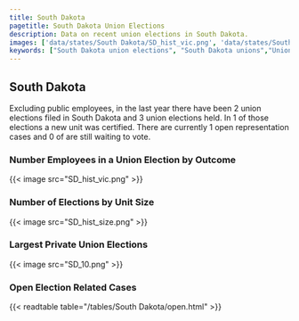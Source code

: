 ```yaml
---
title: South Dakota
pagetitle: South Dakota Union Elections
description: Data on recent union elections in South Dakota.
images: ['data/states/South Dakota/SD_hist_vic.png', 'data/states/South Dakota/SD_hist_size.png', 'data/states/South Dakota/SD_10.png']
keywords: ["South Dakota union elections", "South Dakota unions","Union elections"]
---
```

##  South Dakota

Excluding public employees, in the last year there have been 2 union elections filed in South Dakota and 3 union elections held. In 1 of those elections a new unit was certified. There are currently 1 open representation cases and 0 of are still waiting to vote.

### Number Employees in a Union Election by Outcome
{{< image src="SD_hist_vic.png" >}}

### Number of Elections by Unit Size
{{< image src="SD_hist_size.png" >}}

### Largest Private Union Elections
{{< image src="SD_10.png" >}}

### Open Election Related Cases
{{< readtable table="/tables/South Dakota/open.html" >}}


